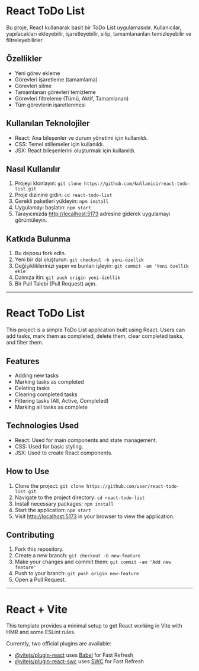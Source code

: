 # React ToDo List

Bu proje, React kullanarak basit bir ToDo List uygulamasıdır. Kullanıcılar, yapılacakları ekleyebilir, işaretleyebilir, silip, tamamlananları temizleyebilir ve filtreleyebilirler.


## Özellikler

- Yeni görev ekleme
- Görevleri işaretleme (tamamlama)
- Görevleri silme
- Tamamlanan görevleri temizleme
- Görevleri filtreleme (Tümü, Aktif, Tamamlanan)
- Tüm görevlerin işaretlenmesi

## Kullanılan Teknolojiler

- React: Ana bileşenler ve durum yönetimi için kullanıldı.
- CSS: Temel stillemeler için kullanıldı.
- JSX: React bileşenlerini oluşturmak için kullanıldı.

## Nasıl Kullanılır

1. Projeyi klonlayın: `git clone https://github.com/kullanici/react-todo-list.git`
2. Proje dizinine gidin: `cd react-todo-list`
3. Gerekli paketleri yükleyin: `npm install`
4. Uygulamayı başlatın: `npm start`
5. Tarayıcınızda [http://localhost:5173](http://localhost:5173) adresine giderek uygulamayı görüntüleyin.

## Katkıda Bulunma

1. Bu deposu fork edin.
2. Yeni bir dal oluşturun: `git checkout -b yeni-özellik`
3. Değişikliklerinizi yapın ve bunları işleyin: `git commit -am 'Yeni özellik ekle'`
4. Dalınıza itin: `git push origin yeni-özellik`
5. Bir Pull Talebi (Pull Request) açın.

--------------------------------------------------

# React ToDo List

This project is a simple ToDo List application built using React. Users can add tasks, mark them as completed, delete them, clear completed tasks, and filter them.


## Features

- Adding new tasks
- Marking tasks as completed
- Deleting tasks
- Clearing completed tasks
- Filtering tasks (All, Active, Completed)
- Marking all tasks as complete

## Technologies Used

- React: Used for main components and state management.
- CSS: Used for basic styling.
- JSX: Used to create React components.

## How to Use

1. Clone the project: `git clone https://github.com/user/react-todo-list.git`
2. Navigate to the project directory: `cd react-todo-list`
3. Install necessary packages: `npm install`
4. Start the application: `npm start`
5. Visit [http://localhost:5173](http://localhost:5173) in your browser to view the application.

## Contributing

1. Fork this repository.
2. Create a new branch: `git checkout -b new-feature`
3. Make your changes and commit them: `git commit -am 'Add new feature'`
4. Push to your branch: `git push origin new-feature`
5. Open a Pull Request.

----------------------------------------------


# React + Vite

This template provides a minimal setup to get React working in Vite with HMR and some ESLint rules.

Currently, two official plugins are available:

- [@vitejs/plugin-react](https://github.com/vitejs/vite-plugin-react/blob/main/packages/plugin-react/README.md) uses [Babel](https://babeljs.io/) for Fast Refresh
- [@vitejs/plugin-react-swc](https://github.com/vitejs/vite-plugin-react-swc) uses [SWC](https://swc.rs/) for Fast Refresh
